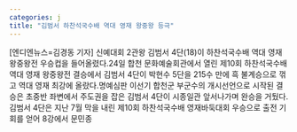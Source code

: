 ```yaml
---
categories: j
title: "김범서 하찬석국수배 역대 영재 왕중왕 등극"
---
```

[엔디엔뉴스=김경동 기자] 신예대회 2관왕 김범서 4단(18)이 하찬석국수배 역대 영재 왕중왕전 우승컵을 들어올렸다.24일 합천 문화예술회관에서 열린 제10회 하찬석국수배 역대 영재 왕중왕전 결승에서 김범서 4단이 박현수 5단을 215수 만에 흑 불계승으로 꺾고 역대 영재 최강에 올랐다.명예심판 이선기 합천군 부군수의 개시선언으로 시작된 결승은 초중반 좌변에서 주도권을 잡은 김범서 4단이 시종일관 앞서나가며 완승을 거뒀다.김범서 4단은 지난 7월 막을 내린 제10회 하찬석국수배 영재바둑대회 우승으로 출전 기회를 얻어 8강에서 문민종
